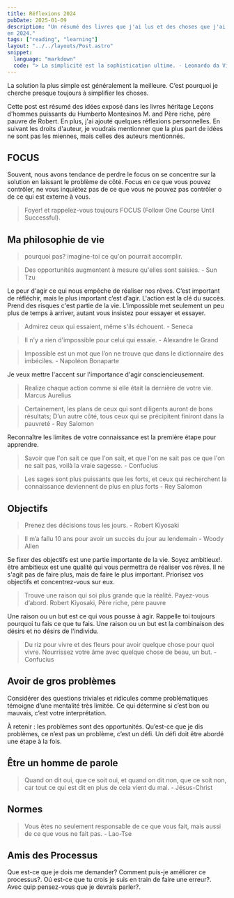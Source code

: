```yaml
---
title: Réflexions 2024
pubDate: 2025-01-09
description: "Un résumé des livres que j'ai lus et des choses que j'ai apprises
en 2024."
tags: ["reading", "learning"]
layout: "../../layouts/Post.astro"
snippet:
  language: "markdown"
  code: "> La simplicité est la sophistication ultime. - Leonardo da Vinci\n"
---
```


La solution la plus simple est généralement la meilleure. C’est pourquoi je
cherche presque toujours à simplifier les choses.

Cette post est résumé des idées exposé dans les livres héritage Leçons d'hommes
puissants du Humberto Montesinos M. and Père riche, père pauvre de Robert.
En plus, j'ai ajouté quelques réflexions personnelles. En suivant les droits
d'auteur, je voudrais mentionner que la plus part de idées ne sont pas les
miennes, mais celles des auteurs mentionnés.

## FOCUS

Souvent, nous avons tendance de perdre le focus on se concentre sur la solution
en laissant le problème de côté. Focus en ce que vous pouvez contrôler, ne vous
inquiétez pas de ce que vous ne pouvez pas contrôler o de ce qui est externe à
vous.

> Foyer! et rappelez-vous toujours FOCUS (Follow One Course Until Successful).

## Ma philosophie de vie

> pourquoi pas? imagine-toi ce qu'on pourrait accomplir.

<!--  -->

> Des opportunités augmentent à mesure qu'elles sont saisies. - Sun Tzu

Le peur d'agir ce qui nous empêche de réaliser nos rêves. C’est important de
réfléchir, mais le plus important c’est d’agir. L'action est la clé du succès.
Prend des risques c'est partie de la vie. L’impossible met seulement un peu
plus de temps à arriver, autant vous insistez pour essayer et essayer.

> Admirez ceux qui essaient, même s'ils échouent. - Seneca

<!--  -->

> Il n'y a rien d'impossible pour celui qui essaie. - Alexandre le Grand

<!--  -->

> Impossible est un mot que l’on ne trouve que dans le dictionnaire des
> imbéciles. - Napoléon Bonaparte

Je veux mettre l'accent sur l'importance d'agir consciencieusement.

> Realize chaque action comme si elle était la dernière de votre vie.
> Marcus Aurelius

<!--  -->

> Certainement, les plans de ceux qui sont diligents auront de bons résultats;
> D’un autre côté, tous ceux qui se précipitent finiront dans la
> pauvreté - Rey Salomon

Reconnaître les limites de votre connaissance est la première étape pour
apprendre.

> Savoir que l'on sait ce que l'on sait, et que l'on ne sait pas ce que l'on
> ne sait pas, voilà la vraie sagesse. - Confucius

<!--  -->

> Les sages sont plus puissants que les forts, et ceux qui recherchent la
> connaissance deviennent de plus en plus forts - Rey Salomon

## Objectifs

> Prenez des décisions tous les jours. - Robert Kiyosaki

<!--  -->

> Il m’a fallu 10 ans pour avoir un succès du jour au lendemain - Woody Allen

Se fixer des objectifs est une partie importante de la vie. Soyez ambitieux!.
être ambitieux est une qualité qui vous permettra de réaliser vos rêves. Il ne
s'agit pas de faire plus, mais de faire le plus important. Priorisez vos
objectifs et concentrez-vous sur eux.

<!--  -->

> Trouve une raison qui soi plus grande que la réalité. Payez-vous d’abord.
> Robert Kiyosaki, Père riche, père pauvre

Une raison ou un but est ce qui vous pousse à agir. Rappelle toi toujours
pourquoi tu fais ce que tu fais. Une raison ou un but est la combinaison des
désirs et no désirs de l'individu.

> Du riz pour vivre et des fleurs pour avoir quelque chose pour quoi vivre.
> Nourrissez votre âme avec quelque chose de beau, un but. - Confucius

## Avoir de gros problèmes

Considérer des questions triviales et ridicules comme problématiques témoigne
d’une mentalité très limitée. Ce qui détermine si c’est bon ou mauvais, c’est
votre interprétation.

À retenir : les problèmes sont des opportunités. Qu’est-ce que je dis problèmes,
ce n’est pas un problème, c’est un défi. Un défi doit être abordé une étape
à la fois.

## Être un homme de parole

> Quand on dit oui, que ce soit oui, et quand on dit non, que ce soit
> non, car tout ce qui est dit en plus de cela vient du mal. - Jésus-Christ

## Normes

> Vous êtes no seulement responsable de ce que vous fait, mais aussi de ce que
> vous ne fait pas. - Lao-Tse

## Amis des Processus

Que est-ce que je dois me demander? Comment puis-je améliorer ce processus?.
Oú est-ce que tu crois je suis en train de faire une erreur?.
Avec quip pensez-vous que je devrais parler?.
